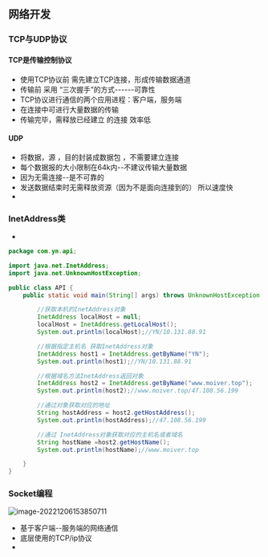 ## 网络开发



### TCP与UDP协议



#### TCP是传输控制协议

+ 使用TCP协议前 需先建立TCP连接，形成传输数据通道
+ 传输前 采用 “三次握手”的方式------可靠性
+ TCP协议进行通信的两个应用进程：客户端，服务端
+ 在连接中可进行大量数据的传输
+ 传输完毕，需释放已经建立 的连接 效率低

#### UDP

+ 将数据，源 ，目的封装成数据包 ，不需要建立连接
+ 每个数据报的大小限制在64k内--不建议传输大量数据
+ 因为无需连接--是不可靠的
+ 发送数据结束时无需释放资源（因为不是面向连接到的） 所以速度快
+ 



### InetAddress类

+ 

```java
package com.yn.api;

import java.net.InetAddress;
import java.net.UnknownHostException;

public class API {
    public static void main(String[] args) throws UnknownHostException {

        //获取本机的InetAddress对象
        InetAddress localHost = null;
        localHost = InetAddress.getLocalHost();
        System.out.println(localHost);//YN/10.131.88.91

        //根据指定主机名 获取InetAddress对象
        InetAddress host1 = InetAddress.getByName("YN");
        System.out.println(host1);//YN/10.131.88.91

        //根据域名方法InetAddress返回对象
        InetAddress host2 = InetAddress.getByName("www.moiver.top");
        System.out.println(host2);//www.moiver.top/47.108.56.199

        //通过对象获取对应的地址
        String hostAddress = host2.getHostAddress();
        System.out.println(hostAddress);//47.108.56.199

        //通过 InetAddress对象获取对应的主机名或者域名
        String hostName =host2.getHostName();
        System.out.println(hostName);//www.moiver.top

    }
}
```







### Socket编程

![image-20221206153850711](C:\Users\yn\AppData\Roaming\Typora\typora-user-images\image-20221206153850711.png)





+ 基于客户端--服务端的网络通信
+ 底层使用的TCP/ip协议
+ 

